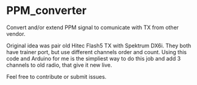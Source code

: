 # PPM_converter
Convert and/or extend PPM signal to comunicate with TX from other vendor.

Original idea was pair old Hitec Flash5 TX with Spektrum DX6i. They both have trainer port, but use different channels order and count.
Using this code and Arduino for me is the simpliest way to do this job and add 3 channels to old radio, that give it new live.

Feel free to contribute or submit issues.
